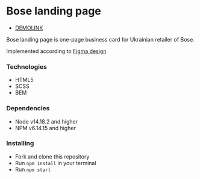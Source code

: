 # Bose landing page
- [DEMOLINK](https://krolich500grn.github.io/bose-landing/)

Bose landing page is one-page business card for Ukrainian retailer of Bose.

Implemented according to [Figma design](https://www.figma.com/file/OMjQNb3hg1LKMV4OwyQ3Ao/BOSE?node-id=0%3A1)

### Technologies
- HTML5
- SCSS
- BEM

### Dependencies
* Node v14.18.2 and higher
* NPM v6.14.15 and higher


### Installing
* Fork and clone this repository
* Run `npm install` in your terminal
* Run `npm start`
